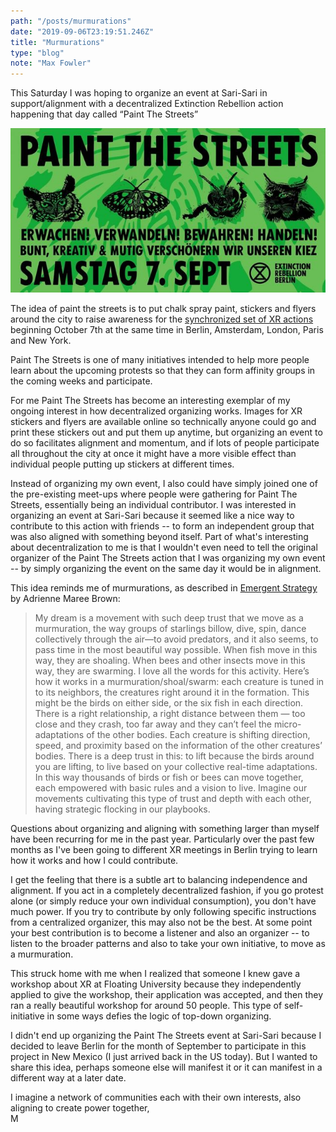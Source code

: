 ```yaml
---
path: "/posts/murmurations"
date: "2019-09-06T23:19:51.246Z"
title: "Murmurations"
type: "blog"
note: "Max Fowler"
---
```

This Saturday I was hoping to organize an event at Sari-Sari in support/alignment with a decentralized Extinction Rebellion action happening that day called “Paint The Streets”

![](img/murmurations1.jpg)

The idea of paint the streets is to put chalk spray paint, stickers and flyers around the city to raise awareness for the [synchronized set of XR actions](https://extinctionrebellion.us/rebels-without-borders) beginning October 7th at the same time in Berlin, Amsterdam, London, Paris and New York. 

Paint The Streets is one of many initiatives intended to help more people learn about the upcoming protests so that they can form affinity groups in the coming weeks and participate. 

For me Paint The Streets has become an interesting exemplar of my ongoing interest in how decentralized organizing works. Images for XR stickers and flyers are available online so technically anyone could go and print these stickers out and put them up anytime, but organizing an event to do so facilitates alignment and momentum, and if lots of people participate all throughout the city at once it might have a more visible effect than individual people putting up stickers at different times. 

Instead of organizing my own event, I also could have simply joined one of the pre-existing meet-ups where people were gathering for Paint The Streets, essentially being an individual contributor. I was interested in organizing an event at Sari-Sari because it seemed like a nice way to contribute to this action with friends -- to form an independent group that was also aligned with something beyond itself. Part of what's interesting about decentralization to me is that I wouldn't even need to tell the original organizer of the Paint The Streets action that I was organizing my own event -- by simply organizing the event on the same day it would be in alignment. 

This idea reminds me of murmurations, as described in [Emergent Strategy](https://www.amazon.de/Emergent-Strategy-Shaping-Change-Changing/dp/1849352607/ref=sr_1_1?keywords=emergent+strategy&qid=1567724013&s=gateway&sr=8-1) by Adrienne Maree Brown:

> My dream is a movement with such deep trust that we move as a murmuration, the way groups of starlings billow, dive, spin, dance collectively through the air—to avoid predators, and it also seems, to pass time in the most beautiful way possible. When fish move in this way, they are shoaling. When bees and other insects move in this way, they are swarming. I love all the words for this activity.
>Here’s how it works in a murmuration/shoal/swarm: each creature is tuned in to its neighbors, the creatures right around it in the formation. This might be the birds on either side, or the six fish in each direction. There is a right relationship, a right distance between them — too close and they crash, too far away and they can’t feel the micro-adaptations of the other bodies. Each creature is shifting direction, speed, and proximity based on the information of the other creatures’ bodies.
>There is a deep trust in this: to lift because the birds around you are lifting, to live based on your collective real-time adaptations. In this way thousands of birds or fish or bees can move together, each empowered with basic rules and a vision to live. Imagine our movements cultivating this type of trust and depth with each other, having strategic flocking in our playbooks.

Questions about organizing and aligning with something larger than myself have been recurring for me in the past year. Particularly over the past few months as I've been going to different XR meetings in Berlin trying to learn how it works and how I could contribute. 

I get the feeling that there is a subtle art to balancing independence and alignment. If you act in a completely decentralized fashion, if you go protest alone (or simply reduce your own individual consumption), you don't have much power. If you try to contribute by only following specific instructions from a centralized organizer, this may also not be the best. At some point your best contribution is to become a listener and also an organizer -- to listen to the broader patterns and also to take your own initiative, to move as a murmuration. 

This struck home with me when I realized that someone I knew gave a workshop about XR at Floating University because they independently applied to give the workshop, their application was accepted, and then they ran a really beautiful workshop for around 50 people. This type of self-initiative in some ways defies the logic of top-down organizing. 

I didn't end up organizing the Paint The Streets event at Sari-Sari because I decided to leave Berlin for the month of September to participate in this project in New Mexico (I just arrived back in the US today). But I wanted to share this idea, perhaps someone else will manifest it or it can manifest in a different way at a later date. 

I imagine a network of communities each with their own interests, also aligning to create power together,  
M